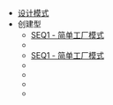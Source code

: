 * [设计模式](/blog/design-pattern/ "设计模式")
* 创建型
  * [SEQ1 - 简单工厂模式](/blog/design-pattern/type1/SEQ1%20-%20简单工厂模式.md)
  * 
  * [SEQ1 - 简单工厂模式](https://blog.csdn.net/boybruce)
  *
  *
  *
  *
